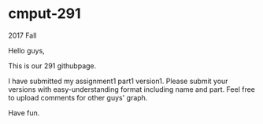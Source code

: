 # cmput-291
2017 Fall

Hello guys,

This is our 291 githubpage.

I have submitted my assignment1 part1 version1.
Please submit your versions with easy-understanding format including name and part.
Feel free to upload comments for other guys' graph.

Have fun.
